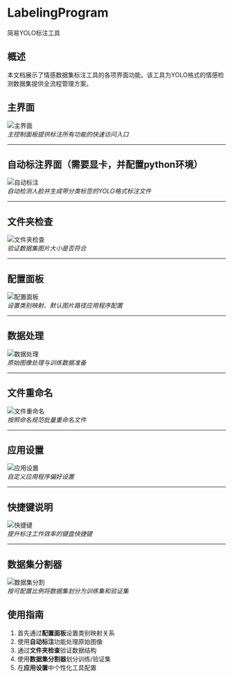 # LabelingProgram
简易YOLO标注工具

## 概述
本文档展示了情感数据集标注工具的各项界面功能。该工具为YOLO格式的情感检测数据集提供全流程管理方案。

## 主界面
![主界面](./MDimg/MainGUI.png)  
*主控制面板提供标注所有功能的快速访问入口*

---

## 自动标注界面（需要显卡，并配置python环境）
![自动标注](./MDimg/AutoLabelingGUI.png)  
*自动检测人脸并生成带分类标签的YOLO格式标注文件*

---

## 文件夹检查
![文件夹检查](./MDimg/CheckFolderGUI.png)  
*验证数据集图片大小是否符合*

---

## 配置面板
![配置面板](./MDimg/ConfigGUI.png)  
*设置类别映射、默认图片路径应用程序配置*

---

## 数据处理
![数据处理](./MDimg/DealGUI.png)  
*原始图像处理与训练数据准备*

---

## 文件重命名
![文件重命名](./MDimg/FileReNameGUI.png)  
*按照命名规范批量重命名文件*

---

## 应用设置
![应用设置](./MDimg/SettingGUI.png)  
*自定义应用程序偏好设置*

---

## 快捷键说明
![快捷键](./MDimg/ShortcutKeyGUI.png)  
*提升标注工作效率的键盘快捷键*

---

## 数据集分割器
![数据集分割](./MDimg/SplitGUI.png)  
*按可配置比例将数据集划分为训练集和验证集*

## 使用指南
1. 首先通过**配置面板**设置类别映射关系
2. 使用**自动标注**功能处理原始图像
3. 通过**文件夹检查**验证数据结构
4. 使用**数据集分割器**划分训练/验证集
5. 在**应用设置**中个性化工具配置


